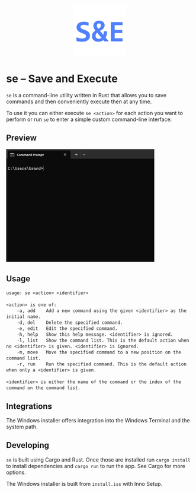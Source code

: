 <div align="center">
<img  src="images/icon.png" alt="se" style="max-width: 140px;">
</div>

# se – Save and Execute

`se` is a command-line utility written in Rust that allows you to save commands and then conveniently execute then at any time.

To use it you can either execute `se <action>` for each action you want to perform or run `se` to enter a simple custom command-line interface.

## Preview

<img  src="images/preview.gif" alt="se" style="max-width: 400px;">

## Usage

```text
usage: se <action> <identifier>

<action> is one of:
    -a, add    Add a new command using the given <identifier> as the initial name.
    -d, del    Delete the specified command.
    -e, edit   Edit the specified command.
    -h, help   Show this help message. <identifier> is ignored.
    -l, list   Show the command list. This is the default action when no <identifier> is given. <identifier> is ignored.
    -m, move   Move the specified command to a new position on the command list.
    -r, run    Run the specified command. This is the default action when only a <identifier> is given.

<identifier> is either the name of the command or the index of the command on the command list.
```

## Integrations

The Windows installer offers integration into the Windows Terminal and the system path.

## Developing

`se` is built using Cargo and Rust. Once those are installed run `cargo install` to install dependencies and `cargo run` to run the app. See Cargo for more options.

The Windows installer is built from `install.iss` with Inno Setup.
